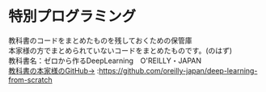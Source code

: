 # 特別プログラミング
教科書のコードをまとめたものを残しておくための保管庫  
本家様の方でまとめられていないコードをまとめたものです。(のはず)  
教科書名：ゼロから作るDeepLearning　O'REILLY・JAPAN  
[教科書の本家様のGitHub→](https://github.com/oreilly-japan/deep-learning-from-scratch) :https://github.com/oreilly-japan/deep-learning-from-scratch
